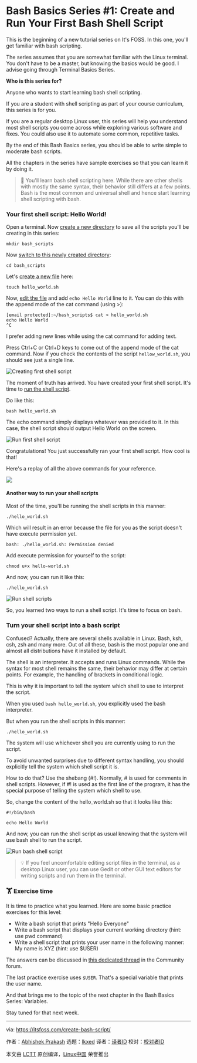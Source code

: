[#]: subject: "Bash Basics Series #1: Create and Run Your First Bash Shell Script"
[#]: via: "https://itsfoss.com/create-bash-script/"
[#]: author: "Abhishek Prakash https://itsfoss.com/author/abhishek/"
[#]: collector: "lkxed"
[#]: translator: "geekpi"
[#]: reviewer: " "
[#]: publisher: " "
[#]: url: " "

Bash Basics Series #1: Create and Run Your First Bash Shell Script
======

This is the beginning of a new tutorial series on It's FOSS. In this one, you'll get familiar with bash scripting.

The series assumes that you are somewhat familiar with the Linux terminal. You don't have to be a master, but knowing the basics would be good. I advise going through Terminal Basics Series.

**Who is this series for?**

Anyone who wants to start learning bash shell scripting.

If you are a student with shell scripting as part of your course curriculum, this series is for you.

If you are a regular desktop Linux user, this series will help you understand most shell scripts you come across while exploring various software and fixes. You could also use it to automate some common, repetitive tasks.

By the end of this Bash Basics series, you should be able to write simple to moderate bash scripts.

All the chapters in the series have sample exercises so that you can learn it by doing it.

> 🚧 You'll learn bash shell scripting here. While there are other shells with mostly the same syntax, their behavior still differs at a few points. Bash is the most common and universal shell and hence start learning shell scripting with bash.

### Your first shell script: Hello World!

Open a terminal. Now [create a new directory][1] to save all the scripts you'll be creating in this series:

```
mkdir bash_scripts
```

Now [switch to this newly created directory][2]:

```
cd bash_scripts
```

Let's [create a new file][3] here:

```
touch hello_world.sh
```

Now, [edit the file][4] and add `echo Hello World` line to it. You can do this with the append mode of the cat command (using >):

```
[email protected]:~/bash_scripts$ cat > hello_world.sh 
echo Hello World
^C
```

I prefer adding new lines while using the cat command for adding text.

Press Ctrl+C or Ctrl+D keys to come out of the append mode of the cat command. Now if you check the contents of the script `hellow_world.sh`, you should see just a single line.

![Creating first shell script][5]

The moment of truth has arrived. You have created your first shell script. It's time to [run the shell script][6].

Do like this:

```
bash hello_world.sh
```

The echo command simply displays whatever was provided to it. In this case, the shell script should output Hello World on the screen.

![Run first shell script][7]

Congratulations! You just successfully ran your first shell script. How cool is that!

Here's a replay of all the above commands for your reference.

![][8]

#### Another way to run your shell scripts

Most of the time, you'll be running the shell scripts in this manner:

```
./hello_world.sh
```

Which will result in an error because the file for you as the script doesn't have execute permission yet.

```
bash: ./hello_world.sh: Permission denied
```

Add execute permission for yourself to the script:

```
chmod u+x hello-world.sh
```

And now, you can run it like this:

```
./hello_world.sh
```

![Run shell scripts][9]

So, you learned two ways to run a shell script. It's time to focus on bash.

### Turn your shell script into a bash script

Confused? Actually, there are several shells available in Linux. Bash, ksh, csh, zsh and many more. Out of all these, bash is the most popular one and almost all distributions have it installed by default.

The shell is an interpreter. It accepts and runs Linux commands. While the syntax for most shell remains the same, their behavior may differ at certain points. For example, the handling of brackets in conditional logic.

This is why it is important to tell the system which shell to use to interpret the script.

When you used `bash hello_world.sh`, you explicitly used the bash interpreter.

But when you run the shell scripts in this manner:

```
./hello_world.sh
```

The system will use whichever shell you are currently using to run the script.

To avoid unwanted surprises due to different syntax handling, you should explicitly tell the system which shell script it is.

How to do that? Use the shebang (#!). Normally, # is used for comments in shell scripts. However, if #! is used as the first line of the program, it has the special purpose of telling the system which shell to use.

So, change the content of the hello_world.sh so that it looks like this:

```
#!/bin/bash

echo Hello World
```

And now, you can run the shell script as usual knowing that the system will use bash shell to run the script.

![Run bash shell script][10]

> 💡 If you feel uncomfortable editing script files in the terminal, as a desktop Linux user, you can use Gedit or other GUI text editors for writing scripts and run them in the terminal.

### 🏋️ Exercise time

It is time to practice what you learned. Here are some basic practice exercises for this level:

- Write a bash script that prints "Hello Everyone"
- Write a bash script that displays your current working directory (hint: use pwd command)
- Write a shell script that prints your user name in the following manner: My name is XYZ (hint: use $USER)

The answers can be discussed in [this dedicated thread][11] in the Community forum.

The last practice exercise uses `$USER`. That's a special variable that prints the user name.

And that brings me to the topic of the next chapter in the Bash Basics Series: Variables.

Stay tuned for that next week.

--------------------------------------------------------------------------------

via: https://itsfoss.com/create-bash-script/

作者：[Abhishek Prakash][a]
选题：[lkxed][b]
译者：[译者ID](https://github.com/译者ID)
校对：[校对者ID](https://github.com/校对者ID)

本文由 [LCTT](https://github.com/LCTT/TranslateProject) 原创编译，[Linux中国](https://linux.cn/) 荣誉推出

[a]: https://itsfoss.com/author/abhishek/
[b]: https://github.com/lkxed/
[1]: https://itsfoss.com/make-directories/
[2]: https://itsfoss.com/change-directories/
[3]: https://itsfoss.com/create-files/
[4]: https://itsfoss.com/edit-files-linux/
[5]: https://itsfoss.com/content/images/2023/06/create-first-shell-script.png
[6]: https://itsfoss.com/run-shell-script-linux/
[7]: https://itsfoss.com/content/images/2023/06/run-first-shell-script.png
[8]: https://itsfoss.com/content/images/2023/06/create-run-first-shell-script.svg
[9]: https://itsfoss.com/content/images/2023/06/running-shell-scripts.png
[10]: https://itsfoss.com/content/images/2023/06/run-bash-shell-script.png
[11]: https://itsfoss.community:443/t/practice-exercise-in-bash-basics-series-1-create-and-run-your-first-bash-shell-script/10682
